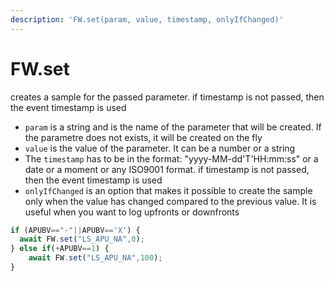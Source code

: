 ```yaml
---
description: 'FW.set(param, value, timestamp, onlyIfChanged)'
---
```


# FW.set

creates a sample for the passed parameter. if timestamp is not passed, then the event timestamp is used



* `param` is a string and is the name of the parameter that will be created. If the parametre does not exists, it will be created on the fly
* `value` is the value of the parameter. It can be a number or a string
* The `timestamp` has to be in the format: "yyyy-MM-dd'T'HH:mm:ss" or a date or a moment or any ISO9001 format. if timestamp is not passed, then the event timestamp is used
* `onlyIfChanged` is an option that makes it possible to create the sample only when the value has changed compared to the previous value. It is useful when you want to log upfronts or downfronts

```javascript
if (APUBV=="-"||APUBV=='X') {
  await FW.set("LS_APU_NA",0);
} else if(+APUBV==1) {
	await FW.set("LS_APU_NA",100);
}
```

